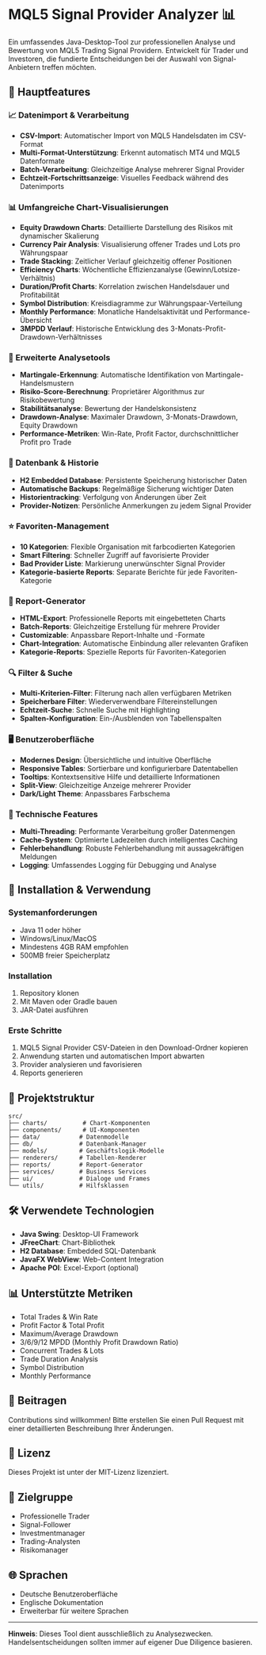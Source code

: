 # MQL5 Signal Provider Analyzer 📊

Ein umfassendes Java-Desktop-Tool zur professionellen Analyse und Bewertung von MQL5 Trading Signal Providern. Entwickelt für Trader und Investoren, die fundierte Entscheidungen bei der Auswahl von Signal-Anbietern treffen möchten.

## 🌟 Hauptfeatures

### 📈 Datenimport & Verarbeitung
- **CSV-Import**: Automatischer Import von MQL5 Handelsdaten im CSV-Format
- **Multi-Format-Unterstützung**: Erkennt automatisch MT4 und MQL5 Datenformate
- **Batch-Verarbeitung**: Gleichzeitige Analyse mehrerer Signal Provider
- **Echtzeit-Fortschrittsanzeige**: Visuelles Feedback während des Datenimports

### 📊 Umfangreiche Chart-Visualisierungen
- **Equity Drawdown Charts**: Detaillierte Darstellung des Risikos mit dynamischer Skalierung
- **Currency Pair Analysis**: Visualisierung offener Trades und Lots pro Währungspaar
- **Trade Stacking**: Zeitlicher Verlauf gleichzeitig offener Positionen
- **Efficiency Charts**: Wöchentliche Effizienzanalyse (Gewinn/Lotsize-Verhältnis)
- **Duration/Profit Charts**: Korrelation zwischen Handelsdauer und Profitabilität
- **Symbol Distribution**: Kreisdiagramme zur Währungspaar-Verteilung
- **Monthly Performance**: Monatliche Handelsaktivität und Performance-Übersicht
- **3MPDD Verlauf**: Historische Entwicklung des 3-Monats-Profit-Drawdown-Verhältnisses

### 🎯 Erweiterte Analysetools
- **Martingale-Erkennung**: Automatische Identifikation von Martingale-Handelsmustern
- **Risiko-Score-Berechnung**: Proprietärer Algorithmus zur Risikobewertung
- **Stabilitätsanalyse**: Bewertung der Handelskonsistenz
- **Drawdown-Analyse**: Maximaler Drawdown, 3-Monats-Drawdown, Equity Drawdown
- **Performance-Metriken**: Win-Rate, Profit Factor, durchschnittlicher Profit pro Trade

### 💾 Datenbank & Historie
- **H2 Embedded Database**: Persistente Speicherung historischer Daten
- **Automatische Backups**: Regelmäßige Sicherung wichtiger Daten
- **Historientracking**: Verfolgung von Änderungen über Zeit
- **Provider-Notizen**: Persönliche Anmerkungen zu jedem Signal Provider

### ⭐ Favoriten-Management
- **10 Kategorien**: Flexible Organisation mit farbcodierten Kategorien
- **Smart Filtering**: Schneller Zugriff auf favorisierte Provider
- **Bad Provider Liste**: Markierung unerwünschter Signal Provider
- **Kategorie-basierte Reports**: Separate Berichte für jede Favoriten-Kategorie

### 📑 Report-Generator
- **HTML-Export**: Professionelle Reports mit eingebetteten Charts
- **Batch-Reports**: Gleichzeitige Erstellung für mehrere Provider
- **Customizable**: Anpassbare Report-Inhalte und -Formate
- **Chart-Integration**: Automatische Einbindung aller relevanten Grafiken
- **Kategorie-Reports**: Spezielle Reports für Favoriten-Kategorien

### 🔍 Filter & Suche
- **Multi-Kriterien-Filter**: Filterung nach allen verfügbaren Metriken
- **Speicherbare Filter**: Wiederverwendbare Filtereinstellungen
- **Echtzeit-Suche**: Schnelle Suche mit Highlighting
- **Spalten-Konfiguration**: Ein-/Ausblenden von Tabellenspalten

### 🖥️ Benutzeroberfläche
- **Modernes Design**: Übersichtliche und intuitive Oberfläche
- **Responsive Tables**: Sortierbare und konfigurierbare Datentabellen
- **Tooltips**: Kontextsensitive Hilfe und detaillierte Informationen
- **Split-View**: Gleichzeitige Anzeige mehrerer Provider
- **Dark/Light Theme**: Anpassbares Farbschema

### 🔧 Technische Features
- **Multi-Threading**: Performante Verarbeitung großer Datenmengen
- **Cache-System**: Optimierte Ladezeiten durch intelligentes Caching
- **Fehlerbehandlung**: Robuste Fehlerbehandlung mit aussagekräftigen Meldungen
- **Logging**: Umfassendes Logging für Debugging und Analyse

## 🚀 Installation & Verwendung

### Systemanforderungen
- Java 11 oder höher
- Windows/Linux/MacOS
- Mindestens 4GB RAM empfohlen
- 500MB freier Speicherplatz

### Installation
1. Repository klonen
2. Mit Maven oder Gradle bauen
3. JAR-Datei ausführen

### Erste Schritte
1. MQL5 Signal Provider CSV-Dateien in den Download-Ordner kopieren
2. Anwendung starten und automatischen Import abwarten
3. Provider analysieren und favorisieren
4. Reports generieren

## 📁 Projektstruktur
```
src/
├── charts/          # Chart-Komponenten
├── components/      # UI-Komponenten
├── data/           # Datenmodelle
├── db/             # Datenbank-Manager
├── models/         # Geschäftslogik-Modelle
├── renderers/      # Tabellen-Renderer
├── reports/        # Report-Generator
├── services/       # Business Services
├── ui/             # Dialoge und Frames
└── utils/          # Hilfsklassen
```

## 🛠️ Verwendete Technologien
- **Java Swing**: Desktop-UI Framework
- **JFreeChart**: Chart-Bibliothek
- **H2 Database**: Embedded SQL-Datenbank
- **JavaFX WebView**: Web-Content Integration
- **Apache POI**: Excel-Export (optional)

## 📊 Unterstützte Metriken
- Total Trades & Win Rate
- Profit Factor & Total Profit
- Maximum/Average Drawdown
- 3/6/9/12 MPDD (Monthly Profit Drawdown Ratio)
- Concurrent Trades & Lots
- Trade Duration Analysis
- Symbol Distribution
- Monthly Performance

## 🤝 Beitragen
Contributions sind willkommen! Bitte erstellen Sie einen Pull Request mit einer detaillierten Beschreibung Ihrer Änderungen.

## 📄 Lizenz
Dieses Projekt ist unter der MIT-Lizenz lizenziert.

## 🎯 Zielgruppe
- Professionelle Trader
- Signal-Follower
- Investmentmanager
- Trading-Analysten
- Risikomanager

## 🌐 Sprachen
- Deutsche Benutzeroberfläche
- Englische Dokumentation
- Erweiterbar für weitere Sprachen

---

**Hinweis**: Dieses Tool dient ausschließlich zu Analysezwecken. Handelsentscheidungen sollten immer auf eigener Due Diligence basieren.
